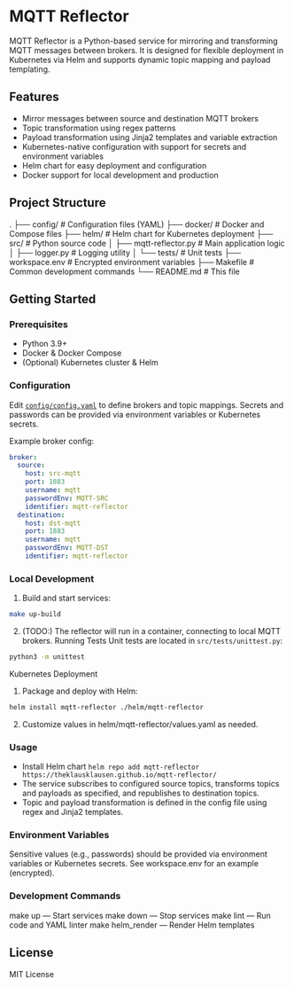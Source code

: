 # MQTT Reflector

MQTT Reflector is a Python-based service for mirroring and transforming MQTT messages between brokers. It is designed for flexible deployment in Kubernetes via Helm and supports dynamic topic mapping and payload templating.

## Features

- Mirror messages between source and destination MQTT brokers
- Topic transformation using regex patterns
- Payload transformation using Jinja2 templates and variable extraction
- Kubernetes-native configuration with support for secrets and environment variables
- Helm chart for easy deployment and configuration
- Docker support for local development and production

## Project Structure

. ├── config/ # Configuration files (YAML) ├── docker/ # Docker and Compose files ├── helm/ # Helm chart for Kubernetes deployment ├── src/ # Python source code │ ├── mqtt-reflector.py # Main application logic │ ├── logger.py # Logging utility │ └── tests/ # Unit tests ├── workspace.env # Encrypted environment variables ├── Makefile # Common development commands └── README.md # This file

## Getting Started

### Prerequisites

- Python 3.9+
- Docker & Docker Compose
- (Optional) Kubernetes cluster & Helm

### Configuration

Edit [`config/config.yaml`](config/config.yaml) to define brokers and topic mappings. Secrets and passwords can be provided via environment variables or Kubernetes secrets.

Example broker config:

```yaml
broker:
  source:
    host: src-mqtt
    port: 1883
    username: mqtt
    passwordEnv: MQTT-SRC
    identifier: mqtt-reflector
  destination:
    host: dst-mqtt
    port: 1883
    username: mqtt
    passwordEnv: MQTT-DST
    identifier: mqtt-reflector
```  

### Local Development

1. Build and start services:

```bash
make up-build
```

2. (TODO:) The reflector will run in a container, connecting to local MQTT brokers.
Running Tests
Unit tests are located in `src/tests/unittest.py`:

```bash
python3 -m unittest 
```

Kubernetes Deployment

1. Package and deploy with Helm:

```bash
helm install mqtt-reflector ./helm/mqtt-reflector
```

2. Customize values in helm/mqtt-reflector/values.yaml as needed.

### Usage

- Install Helm chart `helm repo add mqtt-reflector https://theklausklausen.github.io/mqtt-reflector/`
- The service subscribes to configured source topics, transforms topics and payloads as specified, and republishes to destination topics.
- Topic and payload transformation is defined in the config file using regex and Jinja2 templates.

### Environment Variables

Sensitive values (e.g., passwords) should be provided via environment variables or Kubernetes secrets. See workspace.env for an example (encrypted).

### Development Commands

make up — Start services
make down — Stop services
make lint — Run code and YAML linter
make helm_render — Render Helm templates

## License

MIT License
